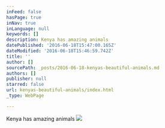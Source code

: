 ```yaml
---
inFeed: false
hasPage: true
inNav: true
inLanguage: null
keywords: []
description: Kenya has amazing animals
datePublished: '2016-06-18T15:47:00.165Z'
dateModified: '2016-06-18T15:46:59.742Z'
title: ''
author: []
sourcePath: _posts/2016-06-18-kenyas-beautiful-animals.md
authors: []
publisher: null
starred: false
url: kenyas-beautiful-animals/index.html
_type: WebPage

---
```

Kenya has amazing animals
![](https://the-grid-user-content.s3-us-west-2.amazonaws.com/af092031-49b2-436a-b465-95d8169f4235.jpg)